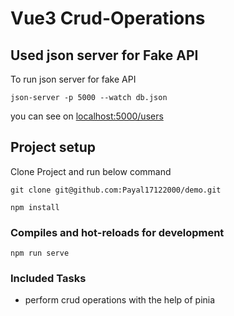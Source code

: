 # Vue3 Crud-Operations

## Used json server for Fake API
To run json server for fake API
```
json-server -p 5000 --watch db.json
```

you can see on [localhost:5000/users](http://localhost:5000/users)

## Project setup

Clone Project and run below command
```
git clone git@github.com:Payal17122000/demo.git

npm install
```

### Compiles and hot-reloads for development
```
npm run serve
```

### Included Tasks

- perform crud operations with the help of pinia